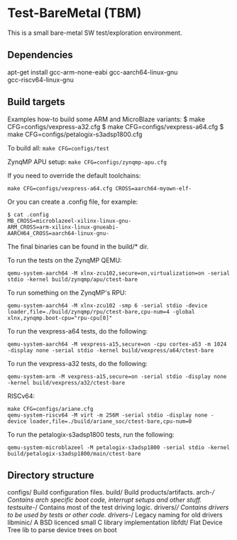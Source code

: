 # Test-BareMetal (TBM)

This is a small bare-metal SW test/exploration environment.

## Dependencies

apt-get install gcc-arm-none-eabi gcc-aarch64-linux-gnu \
	gcc-riscv64-linux-gnu

## Build targets

Examples how-to build some ARM and MicroBlaze variants:
$ make CFG=configs/vexpress-a32.cfg
$ make CFG=configs/vexpress-a64.cfg
$ make CFG=configs/petalogix-s3adsp1800.cfg

To build all:
```make CFG=configs/test```

ZynqMP APU setup:
```make CFG=configs/zynqmp-apu.cfg```

If you need to override the default toolchains:
```
make CFG=configs/vexpress-a64.cfg CROSS=aarch64-myown-elf-
```

Or you can create a .config file, for example:
```
$ cat .config
MB_CROSS=microblazeel-xilinx-linux-gnu-
ARM_CROSS=arm-xilinx-linux-gnueabi-
AARCH64_CROSS=aarch64-linux-gnu-
```

The final binaries can be found in the build/* dir.

To run the tests on the ZynqMP QEMU:
```
qemu-system-aarch64 -M xlnx-zcu102,secure=on,virtualization=on -serial stdio -kernel build/zynqmp/apu/ctest-bare
```

To run something on the ZynqMP's RPU:
```
qemu-system-aarch64 -M xlnx-zcu102 -smp 6 -serial stdio -device loader,file=./build/zynqmp/rpu/ctest-bare,cpu-num=4 -global xlnx,zynqmp.boot-cpu="rpu-cpu[0]"
```

To run the vexpress-a64 tests, do the following:
```
qemu-system-aarch64 -M vexpress-a15,secure=on -cpu cortex-a53 -m 1024 -display none -serial stdio -kernel build/vexpress/a64/ctest-bare
```

To run the vexpress-a32 tests, do the following:
```
qemu-system-arm -M vexpress-a15,secure=on -serial stdio -display none -kernel build/vexpress/a32/ctest-bare
```

RISCv64:
```
make CFG=configs/ariane.cfg
qemu-system-riscv64 -M virt -m 256M -serial stdio -display none -device loader,file=./build/ariane_soc/ctest-bare,cpu-num=0
```

To run the petalogix-s3adsp1800 tests, run the following:
```
qemu-system-microblazeel -M petalogix-s3adsp1800 -serial stdio -kernel build/petalogix-s3adsp1800/main/ctest-bare
```

## Directory structure

configs/ Build configuration files.
build/ Build products/artifacts.
arch-*/ Contains arch specific boot code, interrupt setups and other stuff.
testsuite-*/ Contains most of the test driving logic.
drivers/*/ Contains drivers to be used by tests or other code.
drivers-*/ Legacy naming for old drivers
libminic/ A BSD licenced small C library implementation
libfdt/ Flat Device Tree lib to parse device trees on boot
